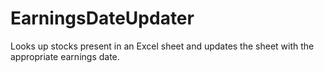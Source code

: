 # EarningsDateUpdater
Looks up stocks present in an Excel sheet and updates the sheet with the appropriate earnings date.
